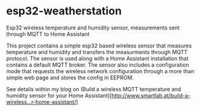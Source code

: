 # esp32-weatherstation
Esp32 wireless temperature and humidity sensor, measurements sent through MQTT to Home Assistant  

This project contains a simple esp32 based wireless sensor that measures temperature and humidity and transfers 
the measurments through MQTT protocol. The sensor is used along with a Home Assistant installation that contains a
default MQTT broker. 
The sensor also includes a configuration mode that requests the wireless network configuration through
a more than simple web page and stores the config in EEPROM.

See details within my blog on (Build a wireless MQTT temperature and humidity sensor for your Home Assistant)[http://www.smartlab.at/build-a-wireless…r-home-assistant/]
